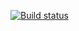 [![Build status](https://ci.appveyor.com/api/projects/status/00j38hdqtmdg4jyn?svg=true)](https://ci.appveyor.com/project/andreykaratsupa/bdd2-4-1)
